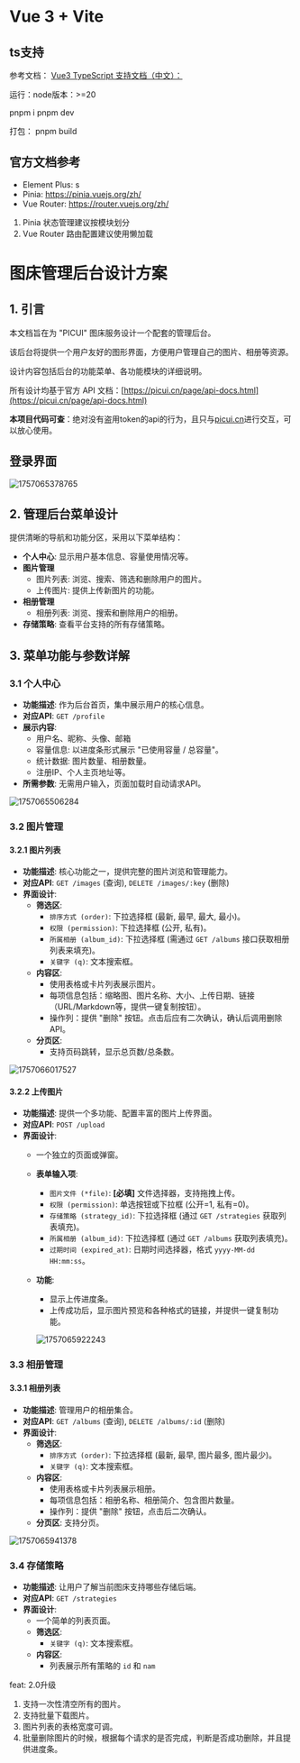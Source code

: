 # Vue 3 + Vite

## ts支持

参考文档：
[Vue3 TypeScript 支持文档（中文）：](https://cn.vuejs.org/guide/typescript/overview.html)

运行：node版本：>=20

pnpm i
pnpm dev

打包：
pnpm build

## 官方文档参考

- Element Plus: s
- Pinia: https://pinia.vuejs.org/zh/
- Vue Router: https://router.vuejs.org/zh/

1. Pinia 状态管理建议按模块划分
2. Vue Router 路由配置建议使用懒加载

# 图床管理后台设计方案

## 1. 引言

本文档旨在为 "PICUI" 图床服务设计一个配套的管理后台。

该后台将提供一个用户友好的图形界面，方便用户管理自己的图片、相册等资源。

设计内容包括后台的功能菜单、各功能模块的详细说明。

所有设计均基于官方 API 文档：[https://picui.cn/page/api-docs.html](https://picui.cn/page/api-docs.html)

**本项目代码可查**：绝对没有盗用token的api的行为，且只与[picui.cn](https://picui.cn/api/v1)进行交互，可以放心使用。

## 登录界面

![1757065378765](image/README/1757065378765.png)

## 2. 管理后台菜单设计

提供清晰的导航和功能分区，采用以下菜单结构：

- **个人中心**: 显示用户基本信息、容量使用情况等。
- **图片管理**
  - 图片列表: 浏览、搜索、筛选和删除用户的图片。
  - 上传图片: 提供上传新图片的功能。
- **相册管理**
  - 相册列表: 浏览、搜索和删除用户的相册。
- **存储策略**: 查看平台支持的所有存储策略。

## 3. 菜单功能与参数详解

### 3.1 个人中心

- **功能描述**: 作为后台首页，集中展示用户的核心信息。
- **对应API**: `GET /profile`
- **展示内容**:
  - 用户名、昵称、头像、邮箱
  - 容量信息: 以进度条形式展示 "已使用容量 / 总容量"。
  - 统计数据: 图片数量、相册数量。
  - 注册IP、个人主页地址等。
- **所需参数**: 无需用户输入，页面加载时自动请求API。

![1757065506284](https://file+.vscode-resource.vscode-cdn.net/Users/ebin/code/open_source/free-picture-save/image/README/1757065506284.png)

### 3.2 图片管理

#### 3.2.1 图片列表

- **功能描述**: 核心功能之一，提供完整的图片浏览和管理能力。
- **对应API**: `GET /images` (查询), `DELETE /images/:key` (删除)
- **界面设计**:
  - **筛选区**:
    - `排序方式 (order)`: 下拉选择框 (最新, 最早, 最大, 最小)。
    - `权限 (permission)`: 下拉选择框 (公开, 私有)。
    - `所属相册 (album_id)`: 下拉选择框 (需通过 `GET /albums` 接口获取相册列表来填充)。
    - `关键字 (q)`: 文本搜索框。
  - **内容区**:
    - 使用表格或卡片列表展示图片。
    - 每项信息包括：缩略图、图片名称、大小、上传日期、链接（URL/Markdown等，提供一键复制按钮）。
    - 操作列：提供 "删除" 按钮。点击后应有二次确认，确认后调用删除API。
  - **分页区**:
    - 支持页码跳转，显示总页数/总条数。

![1757066017527](image/README/1757066017527.png)

#### 3.2.2 上传图片

- **功能描述**: 提供一个多功能、配置丰富的图片上传界面。
- **对应API**: `POST /upload`
- **界面设计**:
  - 一个独立的页面或弹窗。
  - **表单输入项**:

    - `图片文件 (*file)`: **[必填]** 文件选择器，支持拖拽上传。
    - `权限 (permission)`: 单选按钮或下拉框 (公开=1, 私有=0)。
    - `存储策略 (strategy_id)`: 下拉选择框 (通过 `GET /strategies` 获取列表填充)。
    - `所属相册 (album_id)`: 下拉选择框 (通过 `GET /albums` 获取列表填充)。
    - `过期时间 (expired_at)`: 日期时间选择器，格式 `yyyy-MM-dd HH:mm:ss`。
  - **功能**:

    - 显示上传进度条。
    - 上传成功后，显示图片预览和各种格式的链接，并提供一键复制功能。

    ![1757065922243](image/README/1757065922243.png)

### 3.3 相册管理

#### 3.3.1 相册列表

- **功能描述**: 管理用户的相册集合。
- **对应API**: `GET /albums` (查询), `DELETE /albums/:id` (删除)
- **界面设计**:
  - **筛选区**:
    - `排序方式 (order)`: 下拉选择框 (最新, 最早, 图片最多, 图片最少)。
    - `关键字 (q)`: 文本搜索框。
  - **内容区**:
    - 使用表格或卡片列表展示相册。
    - 每项信息包括：相册名称、相册简介、包含图片数量。
    - 操作列：提供 "删除" 按钮，点击后二次确认。
  - **分页区**: 支持分页。

![1757065941378](image/README/1757065941378.png)

### 3.4 存储策略

- **功能描述**: 让用户了解当前图床支持哪些存储后端。
- **对应API**: `GET /strategies`
- **界面设计**:
  - 一个简单的列表页面。
  - **筛选区**:
    - `关键字 (q)`: 文本搜索框。
  - **内容区**:
    - 列表展示所有策略的 `id` 和 `nam`

feat: 2.0升级
1. 支持一次性清空所有的图片。
2. 支持批量下载图片。
3. 图片列表的表格宽度可调。
4. 批量删除图片的时候，根据每个请求的是否完成，判断是否成功删除，并且提供进度条。